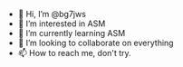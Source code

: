 - 👋 Hi, I’m @bg7jws
- 👀 I’m interested in ASM
- 🌱 I’m currently learning ASM
- 💞️ I’m looking to collaborate on everything
- 📫 How to reach me, don't try.

<!---
bg7jws/bg7jws is a ✨ special ✨ repository because its `README.md` (this file) appears on your GitHub profile.
You can click the Preview link to take a look at your changes.
--->
